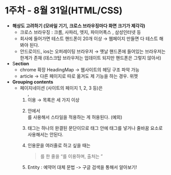 # 1주차 - 8월 31일(HTML/CSS)

- **해상도 고려하기 (모바일 기기, 크로스 브라우징마다 화면 크기가 제각각)**
    - 크로스 브라우징 : 크롬, 사파리, 엣지, 파이어폭스 , 삼성인터넷 등
    - 회사에 들어가면 테스트 핸드폰이 20개 이상 → 웹페이지 만들면 다 테스트 해봐야 된다.
    - 안드로이드, ios는 오퍼레이팅 브라우저 → 옛날 핸드폰에 들어있는 브라우저는 한계가 존재 (데스크탑 브라우저는 업데이트 되지만 핸드폰은 그렇지 않아서)
- S**ection**
    - chrome 확장 HeadingMap → 웹사이트의 헤딩 구조 파악 가능
    - article → 다른 페이지로 따로 옮겨도 제 기능을 하는 경우. 위젯
- **Grouping contents**
    - 페이지네이션 (사이트의 페이지 1, 2, 3 등)은 <ol>, <li> 이용 → 목록은 세 가지 이상
    - <dl> 안에서 <div>를 사용해서 스타일을 적용하는 게 허용된다. (예외)
    - <p> 태그는 하나의 완결된 문단이므로 태그 안에 태그를 넣거나 줄바꿈 요소로 사용해서는 안된다.
    - 인용문을 여러줄로 하고 싶을 때는 <blockquote>를 한 줄을 <q>를 이용하며, 출처는 <cite>
    - Entity : 예약어 대체 문법 -> 구글 검색을 통해서 알아보기!
